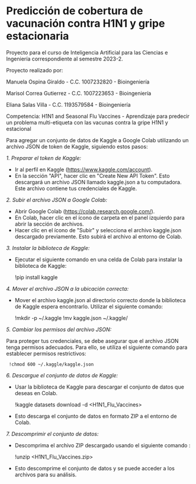# Predicción de cobertura de vacunación contra H1N1 y gripe estacionaria
Proyecto para el curso de Inteligencia Artificial para las Ciencias e Ingeniería correspondiente al semestre 2023-2. 

Proyecto realizado por:

Manuela Ospina Giraldo - C.C. 1007232820 - Bioingeniería

Marisol Correa Gutierrez - C.C. 1007223653 - Bioingeniería

Eliana Salas Villa - C.C. 1193579584 - Bioingeniería

Competencia: H1N1 and Seasonal Flu Vaccines - Aprendizaje para predecir un problema multi-etiqueta con las vacunas contra la gripe H1N1 y estacional

Para agregar un conjunto de datos de Kaggle a Google Colab utilizando un archivo JSON de token de Kaggle, siguiendo estos pasos:

*1. Preparar el token de Kaggle:*
   - Ir al perfil en Kaggle (https://www.kaggle.com/account).
   - En la sección "API", hacer clic en "Create New API Token". Esto descargará un archivo JSON llamado kaggle.json a tu computadora. Este archivo contiene tus credenciales de Kaggle.

*2. Subir el archivo JSON a Google Colab:*

   - Abrir Google Colab (https://colab.research.google.com/).
   - En Colab, hacer clic en el ícono de carpeta en el panel izquierdo para abrir la sección de archivos.
   - Hacer clic en el ícono de "Subir" y selecciona el archivo kaggle.json descargado previamente. Esto subirá el archivo al entorno de Colab.

*3. Instalar la biblioteca de Kaggle:*

   - Ejecutar el siguiente comando en una celda de Colab para instalar la biblioteca de Kaggle:

     !pip install kaggle

*4. Mover el archivo JSON a la ubicación correcta:*

   - Mover el archivo kaggle.json al directorio correcto donde la biblioteca de Kaggle espera encontrarlo. Utilizar el siguiente comando:

     !mkdir -p ~/.kaggle
     !mv kaggle.json ~/.kaggle/
     
*5. Cambiar los permisos del archivo JSON:*

   Para proteger tus credenciales, se debe asegurar que el archivo JSON tenga permisos adecuados. Para ello, se utiliza el siguiente comando para establecer permisos restrictivos:

     !chmod 600 ~/.kaggle/kaggle.json

*6. Descargue el conjunto de datos de Kaggle:*

   - Usar la biblioteca de Kaggle para descargar el conjunto de datos que deseas en Colab. 

     !kaggle datasets download -d <H1N1_Flu_Vaccines>

   - Esto descarga el conjunto de datos en formato ZIP a el entorno de Colab.

*7. Descomprimir el conjunto de datos:*

   - Descomprima el archivo ZIP descargado usando el siguiente comando :

     !unzip <H1N1_Flu_Vaccines.zip>
     
   - Esto descomprime el conjunto de datos y se puede acceder a los archivos para su análisis.

